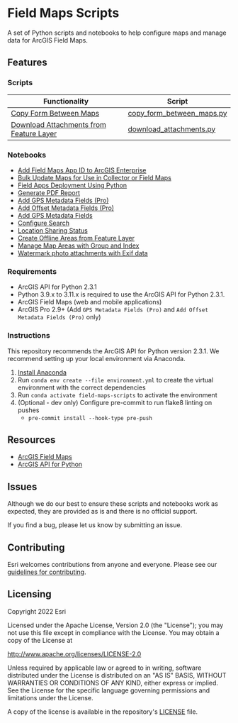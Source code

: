 # Field Maps Scripts

A set of Python scripts and notebooks to help configure maps and manage data for ArcGIS Field Maps.

## Features

### Scripts

| Functionality                                                        | Script
|----------------------------------------------------------------------|----------------------------------------------------------------------------------------|
| [Copy Form Between Maps](readmes/copy_form_between_maps.md)               | [copy_form_between_maps.py](scripts/copy_form_between_maps.py)              |
| [Download Attachments from Feature Layer](readmes/download_attachments.md) | [download_attachments.py](scripts/download_attachments.py)

### Notebooks

- [Add Field Maps App ID to ArcGIS Enterprise](notebooks/Add%20Field%20Maps%20App%20ID%20to%20ArcGIS%20Enterprise.ipynb)
- [Bulk Update Maps for Use in Collector or Field Maps](notebooks/Bulk%20Update%20Maps%20for%20Use%20in%20Collector%20or%20Field%20Maps.ipynb)
- [Field Apps Deployment Using Python](notebooks/Field%20Apps%20Deployment%20Using%20Python.ipynb)
- [Generate PDF Report](notebooks/Generate%20PDF%20Report/Generate%20PDF%20Report.ipynb)
- [Add GPS Metadata Fields (Pro)](notebooks/Add%20GPS%20Metadata%20Fields.ipynb)
- [Add Offset Metadata Fields (Pro)](notebooks/Add%20Offset%20Metadata%20Fields.ipynb)
- [Add GPS Metadata Fields](notebooks/Add%20GPS%20Metadata%20Fields_FS.ipynb)
- [Configure Search](notebooks/Configure%20Search.ipynb)
- [Location Sharing Status](notebooks/Location%20Sharing%20Status.ipynb)
- [Create Offline Areas from Feature Layer](notebooks/Create%20Offline%20Areas%20from%20Feature%20Layer.ipynb)
- [Manage Map Areas with Group and Index](notebooks/Manage%20Map%20Areas%20with%20Group%20and%20Index.ipynb)
- [Watermark photo attachments with Exif data](notebooks/Watermark%20photo%20attachments%20with%20Exif%20data.ipynb)

### Requirements

- ArcGIS API for Python 2.3.1
- Python 3.9.x to 3.11.x is required to use the ArcGIS API for Python 2.3.1.
- ArcGIS Field Maps (web and mobile applications)
- ArcGIS Pro 2.9+ (Add `GPS Metadata Fields (Pro)` and `Add Offset Metadata Fields (Pro)` only)

### Instructions

This repository recommends the ArcGIS API for Python version 2.3.1. We recommend setting up your
local environment via Anaconda.

1. [Install Anaconda](https://developers.arcgis.com/python/guide/install-and-set-up/)
2. Run `conda env create --file environment.yml` to create the virtual environment with the correct dependencies
3. Run `conda activate field-maps-scripts` to activate the environment
4. (Optional - dev only) Configure pre-commit to run flake8 linting on pushes
   - `pre-commit install --hook-type pre-push`

## Resources

- [ArcGIS Field Maps](https://www.esri.com/arcgis-blog/products/apps/field-mobility/introducing-arcgis-field-maps/)
- [ArcGIS API for Python](https://developers.arcgis.com/python)

## Issues

Although we do our best to ensure these scripts and notebooks work as expected, they are provided as is and there is no official support.

If you find a bug, please let us know by submitting an issue.

## Contributing

Esri welcomes contributions from anyone and everyone.
Please see our [guidelines for contributing](https://github.com/esri/contributing).

## Licensing

Copyright 2022 Esri

Licensed under the Apache License, Version 2.0 (the "License");
you may not use this file except in compliance with the License.
You may obtain a copy of the License at

<http://www.apache.org/licenses/LICENSE-2.0>

Unless required by applicable law or agreed to in writing, software
distributed under the License is distributed on an "AS IS" BASIS,
WITHOUT WARRANTIES OR CONDITIONS OF ANY KIND, either express or implied.
See the License for the specific language governing permissions and
limitations under the License.

A copy of the license is available in the repository's
[LICENSE](LICENSE) file.
